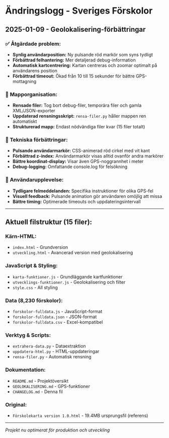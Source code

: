 # Ändringslogg - Sveriges Förskolor

## 2025-01-09 - Geolokalisering-förbättringar

### ✅ **Åtgärdade problem:**
- **Synlig användarposition:** Ny pulsande röd markör som syns tydligt
- **Förbättrad felhantering:** Mer detaljerad debug-information
- **Automatisk kartcentrering:** Kartan centreras och zoomar optimalt på användarens position
- **Förbättrad timeout:** Ökad från 10 till 15 sekunder för bättre GPS-mottagning

### 🧹 **Mapporganisation:**
- **Rensade filer:** Tog bort debug-filer, temporära filer och gamla XML/JSON-exporter
- **Uppdaterad rensningsskript:** `rensa-filer.py` håller mappen ren automatiskt
- **Strukturerad mapp:** Endast nödvändiga filer kvar (15 filer totalt)

### 🔧 **Tekniska förbättringar:**
- **Pulsande användarmarkör:** CSS-animerad röd cirkel med vit kant
- **Förbättrad z-index:** Användarmarkör visas alltid ovanför andra markörer
- **Bättre koordinat-display:** Visar även GPS-noggrannhet i meter
- **Debug-logging:** Omfattande console.log för felsökning

### 📱 **Användarupplevelse:**
- **Tydligare felmeddelanden:** Specifika instruktioner för olika GPS-fel
- **Visuell feedback:** Pulsande animation gör användaren omöjlig att missa
- **Bättre timing:** Optimerade timeouts och uppdateringsintervall

---

## Aktuell filstruktur (15 filer):
### **Kärn-HTML:**
- `index.html` - Grundversion
- `utveckling.html` - Avancerad version med geolokalisering

### **JavaScript & Styling:**
- `karta-funktioner.js` - Grundläggande kartfunktioner
- `utvecklings-funktioner.js` - Geolokalisering och filter
- `style.css` - All styling

### **Data (8,230 förskolor):**
- `forskolor-fulldata.js` - JavaScript-format
- `forskolor-fulldata.json` - JSON-format
- `forskolor-fulldata.csv` - Excel-kompatibel

### **Verktyg & Scripts:**
- `extrahera-data.py` - Dataextraktion
- `uppdatera-html.py` - HTML-uppdateringar
- `rensa-filer.py` - Automatisk rensning

### **Dokumentation:**
- `README.md` - Projektöversikt
- `GEOLOKALISERING.md` - GPS-funktioner
- `CHANGELOG.md` - Denna fil

### **Original:**
- `Förskolekarta version 1.0.html` - 19.4MB ursprungsfil (referens)

---
*Projekt nu optimerat för produktion och utveckling*